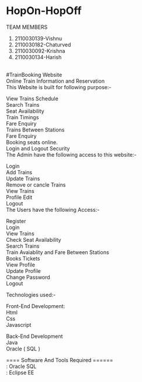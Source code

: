 # HopOn-HopOff

TEAM MEMBERS<br />
1. 2110030139-Vishnu<br />
2. 2110030182-Chaturved<br />
3. 2110030092-Krishna<br />
4. 2110030134-Harish<br /><br />


#TrainBooking Website<br />
Online Train Information and Reservation<br />
This Website is built for following purpose:-<br />

View Trains Schedule<br />
Search Trains<br />
Seat Availability<br />
Train Timings<br />
Fare Enquiry<br />
Trains Between Stations<br />
Fare Enquiry<br />
Booking seats online.<br />
Login and Logout Security<br />
The Admin have the following access to this website:-<br />

Login<br />
Add Trains<br />
Update Trains<br />
Remove or cancle Trains<br />
View Trains<br />
Profile Edit<br />
Logout<br />
The Users have the following Access:-<br />

Register<br />
Login<br />
View Trains<br />
Check Seat Availability<br />
Search Trains<br />
Train Avaiablity and Fare Between Stations<br />
Books Tickets<br />
View Profile<br />
Update Profile<br />
Change Password<br />
Logout<br />

Technologies used:-<br />

Front-End Development:<br />
Html<br />
Css<br />
Javascript<br />

Back-End Development<br />
Java<br />
Oracle ( SQL )<br />

==== Software And Tools Required ======<br />
: Oracle SQL<br />
: Eclipse EE<br />




